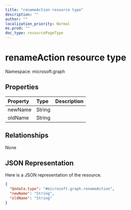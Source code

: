 ```yaml
---
title: "renameAction resource type"
description: ""
author: ""
localization_priority: Normal
ms.prod: ""
doc_type: resourcePageType
---
```


# renameAction resource type


Namespace: microsoft.graph



## Properties
|Property|Type|Description|
|:---|:---|:---|
|newName|String||
|oldName|String||

## Relationships
None

## JSON Representation
Here is a JSON representation of the resource.
<!-- {
  "blockType": "resource",
  "@odata.type": "microsoft.graph.renameAction"
}
-->
``` json
{
  "@odata.type": "#microsoft.graph.renameAction",
  "newName": "String",
  "oldName": "String"
}
```

